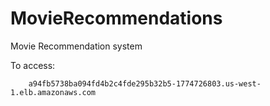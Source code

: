 # MovieRecommendations
 Movie Recommendation system
 
  To access:
     
        a94fb5738ba094fd4b2c4fde295b32b5-1774726803.us-west-1.elb.amazonaws.com
